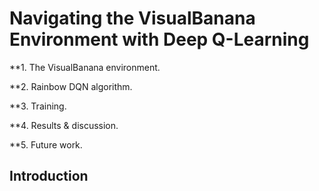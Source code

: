 # Navigating the VisualBanana Environment with Deep Q-Learning

**1. The VisualBanana environment.

**2. Rainbow DQN algorithm.

**3. Training.

**4. Results & discussion.

**5. Future work.


## Introduction
